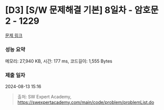 # [D3] [S/W 문제해결 기본] 8일차 - 암호문2 - 1229 

[문제 링크](https://swexpertacademy.com/main/code/problem/problemDetail.do?contestProbId=AV14yIsqAHYCFAYD) 

### 성능 요약

메모리: 27,940 KB, 시간: 177 ms, 코드길이: 1,555 Bytes

### 제출 일자

2024-08-13 15:16



> 출처: SW Expert Academy, https://swexpertacademy.com/main/code/problem/problemList.do